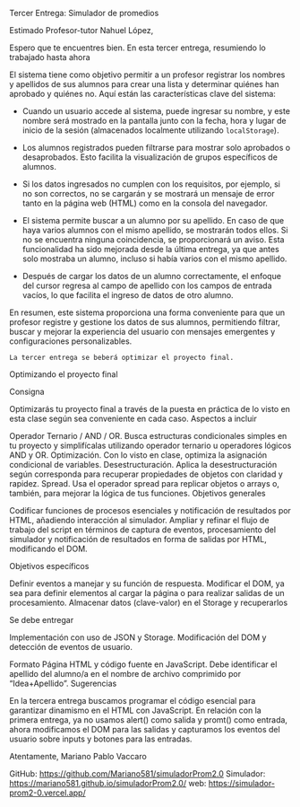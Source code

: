 Tercer Entrega: Simulador de promedios



Estimado Profesor-tutor Nahuel López,

Espero que te encuentres bien. En esta tercer entrega, resumiendo lo trabajado hasta ahora

El sistema tiene como objetivo permitir a un profesor registrar los nombres y apellidos de sus alumnos para crear una lista y determinar quiénes han aprobado y quiénes no. Aquí están las características clave del sistema:

- Cuando un usuario accede al sistema, puede ingresar su nombre, y este nombre será mostrado en la pantalla junto con la fecha, hora y lugar de inicio de la sesión (almacenados localmente utilizando `localStorage`).

- Los alumnos registrados pueden filtrarse para mostrar solo aprobados o desaprobados. Esto facilita la visualización de grupos específicos de alumnos.

- Si los datos ingresados no cumplen con los requisitos, por ejemplo, si no son correctos, no se cargarán y se mostrará un mensaje de error tanto en la página web (HTML) como en la consola del navegador.

- El sistema permite buscar a un alumno por su apellido. En caso de que haya varios alumnos con el mismo apellido, se mostrarán todos ellos. Si no se encuentra ninguna coincidencia, se proporcionará un aviso. Esta funcionalidad ha sido mejorada desde la última entrega, ya que antes solo mostraba un alumno, incluso si había varios con el mismo apellido.

- Después de cargar los datos de un alumno correctamente, el enfoque del cursor regresa al campo de apellido con los campos de entrada vacíos, lo que facilita el ingreso de datos de otro alumno.

En resumen, este sistema proporciona una forma conveniente para que un profesor registre y gestione los datos de sus alumnos, permitiendo filtrar, buscar y mejorar la experiencia del usuario con mensajes emergentes y configuraciones personalizables.


	La tercer entrega se beberá optimizar el proyecto final.

Optimizando el proyecto final

Consigna

Optimizarás tu proyecto final a través de la puesta en práctica de lo visto en esta clase según sea conveniente en cada caso.
Aspectos a incluir

Operador Ternario / AND / OR. Busca estructuras condicionales simples en tu proyecto y simplifícalas utilizando operador ternario u operadores lógicos AND y OR.
Optimización. Con lo visto en clase, optimiza la asignación condicional de variables.
Desestructuración. Aplica la desestructuración según corresponda para recuperar propiedades de objetos con claridad y rapidez.
Spread. Usa el operador spread para replicar objetos o arrays o, también, para mejorar la lógica de tus funciones.
Objetivos generales

Codificar funciones de procesos esenciales y notificación de resultados por HTML, añadiendo interacción al simulador.
Ampliar y refinar el flujo de trabajo del script en términos de captura de eventos, procesamiento del simulador y notificación de resultados en forma de salidas por HTML, modificando el DOM.


Objetivos específicos

Definir eventos a manejar y su función de respuesta.
Modificar el DOM, ya sea para definir elementos al cargar la página o para realizar salidas de un procesamiento.
Almacenar datos (clave-valor) en el Storage y recuperarlos

Se debe entregar

Implementación con uso de JSON y Storage.
Modificación del DOM y detección de eventos de usuario.

Formato
Página HTML y  código fuente en JavaScript. Debe identificar el apellido del alumno/a en el nombre de archivo comprimido por “Idea+Apellido”.
Sugerencias

En la tercera entrega buscamos programar el código esencial para garantizar dinamismo en el HTML con JavaScript. En relación con la primera entrega, ya no usamos alert() como salida y promt() como entrada, ahora modificamos el DOM para las salidas y capturamos los eventos del usuario sobre inputs y botones para las entradas.

Atentamente,
Mariano Pablo Vaccaro




GitHub: https://github.com/Mariano581/simuladorProm2.0
Simulador: https://mariano581.github.io/simuladorProm2.0/
web: https://simulador-prom2-0.vercel.app/



